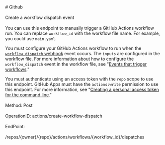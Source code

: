 <br>#     Github</br>
<br>Create a workflow dispatch event</br>
<br>You can use this endpoint to manually trigger a GitHub Actions workflow run. You can replace `workflow_id` with the workflow file name. For example, you could use `main.yaml`.

You must configure your GitHub Actions workflow to run when the [`workflow_dispatch` webhook](/developers/webhooks-and-events/webhook-events-and-payloads#workflow_dispatch) event occurs. The `inputs` are configured in the workflow file. For more information about how to configure the `workflow_dispatch` event in the workflow file, see "[Events that trigger workflows](/actions/reference/events-that-trigger-workflows#workflow_dispatch)."

You must authenticate using an access token with the `repo` scope to use this endpoint. GitHub Apps must have the `actions:write` permission to use this endpoint. For more information, see "[Creating a personal access token for the command line](https://help.github.com/articles/creating-a-personal-access-token-for-the-command-line)."</br>
<br>Method: Post</br>
<br>OperationID: actions/create-workflow-dispatch</br>
<br>EndPoint:</br>
<br>/repos/{owner}/{repo}/actions/workflows/{workflow_id}/dispatches</br>
